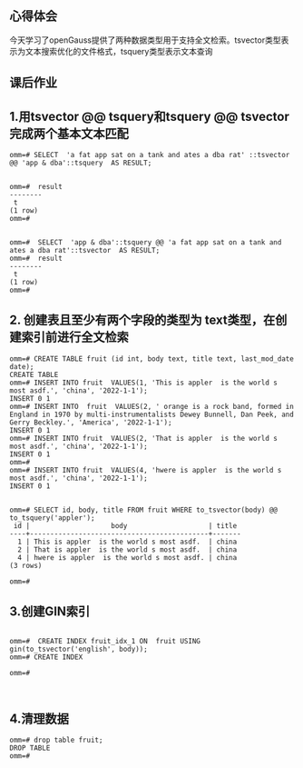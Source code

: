 
  ## 心得体会  

  今天学习了openGauss提供了两种数据类型用于支持全文检索。tsvector类型表示为文本搜索优化的文件格式，tsquery类型表示文本查询

## 课后作业  

## 1.用tsvector @@ tsquery和tsquery @@ tsvector完成两个基本文本匹配


```
omm=# SELECT  'a fat app sat on a tank and ates a dba rat' ::tsvector  @@ 'app & dba'::tsquery  AS RESULT;


omm=#  result 
--------
 t
(1 row)
omm=# 


omm=#  SELECT  'app & dba'::tsquery @@ 'a fat app sat on a tank and ates a dba rat'::tsvector  AS RESULT;
omm=#  result 
--------
 t
(1 row)
omm=# 

```


## 2. 创建表且至少有两个字段的类型为 text类型，在创建索引前进行全文检索
```
omm=# CREATE TABLE fruit (id int, body text, title text, last_mod_date date);
CREATE TABLE
omm=# INSERT INTO fruit  VALUES(1, 'This is appler  is the world s most asdf.', 'china', '2022-1-1');
INSERT 0 1
omm=# INSERT INTO  fruit  VALUES(2, ' orange is a rock band, formed in England in 1970 by multi-instrumentalists Dewey Bunnell, Dan Peek, and Gerry Beckley.', 'America', '2022-1-1');
INSERT 0 1
omm=# INSERT INTO fruit  VALUES(2, 'That is appler  is the world s most asdf.', 'china', '2022-1-1');
INSERT 0 1
omm=# 
omm=# INSERT INTO fruit  VALUES(4, 'hwere is appler  is the world s most asdf.', 'china', '2022-1-1');
INSERT 0 1


omm=# SELECT id, body, title FROM fruit WHERE to_tsvector(body) @@ to_tsquery('appler');
 id |                    body                    | title 
----+--------------------------------------------+-------
  1 | This is appler  is the world s most asdf.  | china
  2 | That is appler  is the world s most asdf.  | china
  4 | hwere is appler  is the world s most asdf. | china
(3 rows)

omm=# 

```


## 3.创建GIN索引

```

omm=#  CREATE INDEX fruit_idx_1 ON  fruit USING gin(to_tsvector('english', body));
omm=# CREATE INDEX

omm=# 



```



## 4.清理数据
```
omm=# drop table fruit;
DROP TABLE
omm=# 

```

